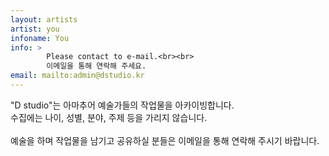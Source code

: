 ```yaml
---
layout: artists
artist: you
infoname: You
info: >
        Please contact to e-mail.<br><br>
        이메일을 통해 연락해 주세요.
email: mailto:admin@dstudio.kr
---
```

<article class="work">
        <p>"<span>D studio</span>"는 아마추어 예술가들의 작업물을 아카이빙합니다.<br>수집에는 나이, 성별, 분야, 주제 등을 가리지 않습니다.<br><br> 예술을 하며 작업물을 남기고 공유하실 분들은 이메일을 통해 연락해 주시기 바랍니다.</p>

</article>